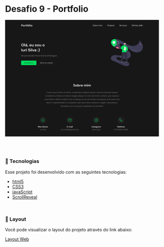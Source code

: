 # Desafio 9 - Portfolio

<img src="./.github/portfolio.svg" width="800px" align="center">

<br/><br/>

### 🚀 Tecnologias
Esse projeto foi desenvolvido com as seguintes tecnologias:

* [html5](https://developer.mozilla.org/pt-BR/docs/Web/HTML)
* [CSS3](https://developer.mozilla.org/pt-BR/docs/Web/CSS)
* [javaScript](https://developer.mozilla.org/pt-BR/docs/Web/JavaScript)
* [ScrollReveal](https://scrollrevealjs.org/)

<br> 

### 🔖 Layout
Você pode visualizar o layout do projeto através do link abaixo:

[Layout Web](https://www.figma.com/file/Yb9IBH56g7T1hdIyZ3BMNO/Desafios---Codel%C3%A2ndia?node-id=15409%3A2)